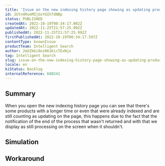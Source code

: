 ```yaml
---
title: 'Issue on the new indexing history page showing as updating products that were already updated'
id: 2Utn4RueMZjGxYGIh7dNBp
status: PUBLISHED
createdAt: 2022-10-19T00:34:17.082Z
updatedAt: 2022-11-25T21:57:25.992Z
publishedAt: 2022-11-25T21:57:25.992Z
firstPublishedAt: 2022-10-19T00:34:17.597Z
contentType: knownIssue
productTeam: Intelligent Search
author: 2mXZkbi0oi061KicTExNjo
tag: Intelligent Search
slug: issue-on-the-new-indexing-history-page-showing-as-updating-products-that-were-already-updated
locale: en
kiStatus: Backlog
internalReference: 680241
---
```


## Summary



When you open the new indexing history page you can see that there's some products with a longer time or even that were already indexed and are still counting as updating on the page, this happens due to the fact that the notification of the end of the process that wasn't returned and with that we display as still processing on the screen when it shouldn't.



## Simulation



## Workaround



